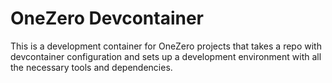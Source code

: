 # OneZero Devcontainer

This is a development container for OneZero projects that takes a repo with devcontainer configuration and sets up a development environment with all the necessary tools and dependencies.
